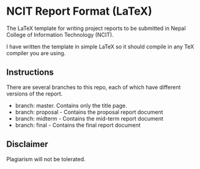 # NCIT Report Format (LaTeX)
The LaTeX template for writing project reports to be submitted in Nepal College of Information Technology (NCIT).

I have written the template in simple LaTeX so it should compile in any TeX compiler you are using.

## Instructions
There are several branches to this repo, each of which have different versions of the report.
* branch: master. Contains only the title page.
* branch: proposal - Contains the proposal report document
* branch: midterm - Contains the mid-term report document
* branch: final - Contains the final report document

## Disclaimer
Plagiarism will not be tolerated.
